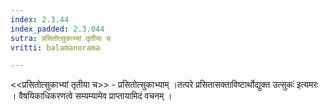```yaml
---
index: 2.3.44
index_padded: 2.3.044
sutra: प्रसितोत्सुकाभ्यां तृतीया च
vritti: balamanorama

---
```

<<प्रसितोत्सुकाभ्यां तृतीया च>> - प्रसितोत्सुकाभ्याम् ।तत्परे प्रसितासक्ताविष्टार्थोद्युक्त उत्सुकः॑ इत्यमरः । वैषयिकाधिकरणत्वे सम्यम्यामेव प्राप्तायामिदं वचनम् । 